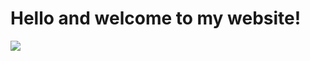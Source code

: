 <h1>Hello and welcome to my website!</h1>
<img src="ballsandsmokeop.gif">
<p style="background-image: url('hexagon.jpg');">
